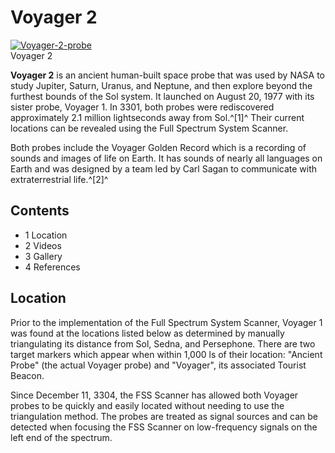# Voyager 2
[![Voyager-2-probe](https://static.wikia.nocookie.net/elite-dangerous/images/b/bf/Voyager-2-probe.jpg/revision/latest/scale-to-width-down/300?cb=20170521192229)](https://static.wikia.nocookie.net/elite-dangerous/images/b/bf/Voyager-2-probe.jpg/revision/latest?cb=20170521192229) 	 		 			 		 		 		 			
Voyager 2
 		 	 

**Voyager 2** is an ancient human-built space probe that was used by NASA to study Jupiter, Saturn, Uranus, and Neptune, and then explore beyond the furthest bounds of the Sol system. It launched on August 20, 1977 with its sister probe, Voyager 1. In 3301, both probes were rediscovered approximately 2.1 million lightseconds away from Sol.^[1]^ Their current locations can be revealed using the Full Spectrum System Scanner.

Both probes include the Voyager Golden Record which is a recording of sounds and images of life on Earth. It has sounds of nearly all languages on Earth and was designed by a team led by Carl Sagan to communicate with extraterrestrial life.^[2]^

## Contents

- 1 Location
- 2 Videos
- 3 Gallery
- 4 References

## Location

Prior to the implementation of the Full Spectrum System Scanner, Voyager 1 was found at the locations listed below as determined by manually triangulating its distance from Sol, Sedna, and Persephone. There are two target markers which appear when within 1,000 ls of their location: "Ancient Probe" (the actual Voyager probe) and "Voyager", its associated Tourist Beacon.

Since December 11, 3304, the FSS Scanner has allowed both Voyager probes to be quickly and easily located without needing to use the triangulation method. The probes are treated as signal sources and can be detected when focusing the FSS Scanner on low-frequency signals on the left end of the spectrum.
